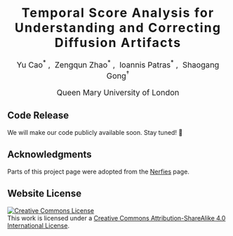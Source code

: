 <h1 align='center' style="text-align:center; font-weight:bold; font-size:2.0em;letter-spacing:2.0px;">
                Temporal Score Analysis for Understanding and Correcting Diffusion Artifacts</h1>
<p align='center' style="text-align:center;font-size:1.25em;">
    <a href="https://yucao16.github.io" target="_blank" style="text-decoration: none;">Yu Cao<sup>*</sup></a>&nbsp;,&nbsp;
    <a href="https://zengqunzhao.github.io" target="_blank" style="text-decoration: none;">Zengqun Zhao<sup>*</sup></a>&nbsp;,&nbsp;
    <a href="https://www.eecs.qmul.ac.uk/~ioannisp/" target="_blank" style="text-decoration: none;">Ioannis Patras<sup>*</sup></a>&nbsp;,&nbsp;
    <a href="https://www.eecs.qmul.ac.uk/~sgg/" target="_blank" style="text-decoration: none;">Shaogang Gong<sup>&#8224</sup></a></br>
</p>
<p align='center' style="text-align:center;font-size:1.25em;">
Queen Mary University of London<br/>
</p>


## Code Release
We will make our code publicly available soon. Stay tuned! :rocket:

## Acknowledgments
Parts of this project page were adopted from the [Nerfies](https://nerfies.github.io/) page.

## Website License
<a rel="license" href="http://creativecommons.org/licenses/by-sa/4.0/"><img alt="Creative Commons License" style="border-width:0" src="https://i.creativecommons.org/l/by-sa/4.0/88x31.png" /></a><br />This work is licensed under a <a rel="license" href="http://creativecommons.org/licenses/by-sa/4.0/">Creative Commons Attribution-ShareAlike 4.0 International License</a>.
